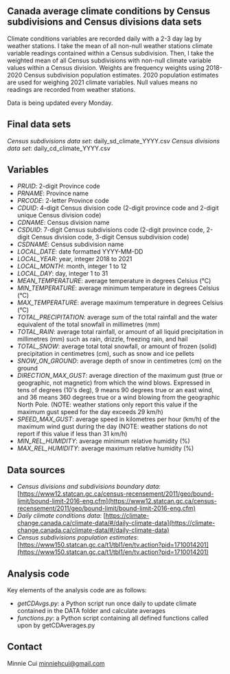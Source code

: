 ## Canada average climate conditions by Census subdivisions and Census divisions data sets

Climate conditions variables are recorded daily with a 2-3 day lag by weather stations. I take the mean of all non-null weather stations climate variable readings contained within a Census subdivision. Then, I take the weighted mean of all Census subdivisions with non-null climate variable values within a Census division. Weights are frequency weights using 2018-2020 Census subdivision population estimates. 2020 population estimates are used for weighing 2021 climate variables. Null values means no readings are recorded from weather stations.

Data is being updated every Monday.

## Final data sets

*Census subdivisions data set*: daily_sd_climate_YYYY.csv
*Census divisions data set*:    daily_cd_climate_YYYY.csv

## Variables

- *PRUID*: 2-digit Province code
- *PRNAME*: Province name
- *PRCODE*: 2-letter Province code
- *CDUID*: 4-digit Census division code (2-digit province code and 2-digit unique Census division code)
- *CDNAME*: Census division name
- *CSDUID*: 7-digit Census subdivisions code (2-digit province code, 2-digit Census division code, 3-digit Census subdivision code)
- *CSDNAME*: Census subdivision name
- *LOCAL_DATE*: date formatted YYYY-MM-DD
- *LOCAL_YEAR*: year, integer 2018 to 2021
- *LOCAL_MONTH*: month, integer 1 to 12
- *LOCAL_DAY*: day, integer 1 to 31
- *MEAN_TEMPERATURE*: average temperature in degrees Celsius (°C)
- *MIN_TEMPERATURE*: average minimum temperature in degrees Celsius (°C)
- *MAX_TEMPERATURE*: average maximum temperature in degrees Celsius (°C)
- *TOTAL_PRECIPITATION*: average sum of the total rainfall and the water equivalent of the total snowfall in millimetres (mm)
- *TOTAL_RAIN*: average total rainfall, or amount of all liquid precipitation in millimetres (mm) such as rain, drizzle, freezing rain, and hail
- *TOTAL_SNOW*: average total total snowfall, or amount of frozen (solid) precipitation in centimetres (cm), such as snow and ice pellets
- *SNOW_ON_GROUND*: average depth of snow in centimetres (cm) on the ground
- *DIRECTION_MAX_GUST*: average direction of the maximum gust (true or geographic, not magnetic) from which the wind blows. Expressed in tens of degrees (10's deg), 9 means 90 degrees true or an east wind, and 36 means 360 degrees true or a wind blowing from the geographic North Pole. (NOTE: weather stations only report this value if the maximum gust speed for the day exceeds 29 km/h)
- *SPEED_MAX_GUST*: average speed in kilometres per hour (km/h) of the maximum wind gust during the day (NOTE: weather stations do not report if this value if less than 31 km/h)
- *MIN_REL_HUMIDITY*: average minimum relative humidity (%)
- *MAX_REL_HUMIDITY*: average maximum relative humidity (%)

## Data sources

- *Census divisions and subdivisions boundary data*: [https://www12.statcan.gc.ca/census-recensement/2011/geo/bound-limit/bound-limit-2016-eng.cfm](https://www12.statcan.gc.ca/census-recensement/2011/geo/bound-limit/bound-limit-2016-eng.cfm)
- *Daily climate conditions data*: [https://climate-change.canada.ca/climate-data/#/daily-climate-data](https://climate-change.canada.ca/climate-data/#/daily-climate-data)
- *Census subdivisions population estimates*: [https://www150.statcan.gc.ca/t1/tbl1/en/tv.action?pid=1710014201](https://www150.statcan.gc.ca/t1/tbl1/en/tv.action?pid=1710014201)

## Analysis code

Key elements of the analysis code are as follows:
- *getCDAvgs.py*: a Python script run once daily to update climate contained in the DATA folder and calculate averages
- *functions.py*: a Python script containing all defined functions called upon by getCDAverages.py

## Contact
Minnie Cui
minniehcui@gmail.com
